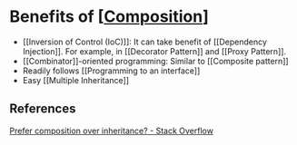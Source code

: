 # Benefits of [[Composition]]

- [[Inversion of Control (IoC)]]: It can take benefit of [[Dependency Injection]]. For example, in [[Decorator Pattern]] and [[Proxy Pattern]].
- [[Combinator]]-oriented programming: Similar to [[Composite pattern]]
- Readily follows [[Programming to an interface]]
- Easy [[Multiple Inheritance]]

## References

[Prefer composition over inheritance? - Stack Overflow](https://stackoverflow.com/questions/49002/prefer-composition-over-inheritance)

[//begin]: # "Autogenerated link references for markdown compatibility"
[Composition]: Composition.md "Composition"
[//end]: # "Autogenerated link references"